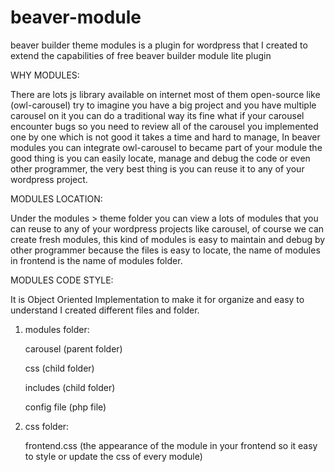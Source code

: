 # beaver-module
beaver builder theme modules is a plugin for wordpress that I created to extend the capabilities of free beaver builder module lite plugin


WHY MODULES:

There are lots js library available on internet most of them open-source like (owl-carousel)
try to imagine you have a big project and you have multiple carousel on it you can do a traditional way its fine what if your carousel encounter bugs so you need to review all of the carousel you implemented one by one which is not good it takes a time and hard to manage, In beaver modules you can integrate owl-carousel to became part of your module the good thing is you can easily locate, manage and debug the code or even other programmer, the very best thing is you can reuse it to any of your wordpress project.


MODULES LOCATION:

Under the modules > theme folder you can view a lots of modules that you can reuse to any of your wordpress projects like carousel,
of course we can create fresh modules, this kind of modules is easy to maintain and debug by other programmer because the files is easy to locate, the name  of modules in frontend is the name of modules folder.


MODULES CODE STYLE:

It is Object Oriented Implementation to make it for organize and easy to understand I created different files and folder.

1. modules folder:

    carousel (parent folder)
  
    css (child folder)
    
    includes (child folder)
    
    config file (php file)
    
2. css folder:

    frontend.css (the appearance of the module in your frontend so it easy to style or update the css of every module)

